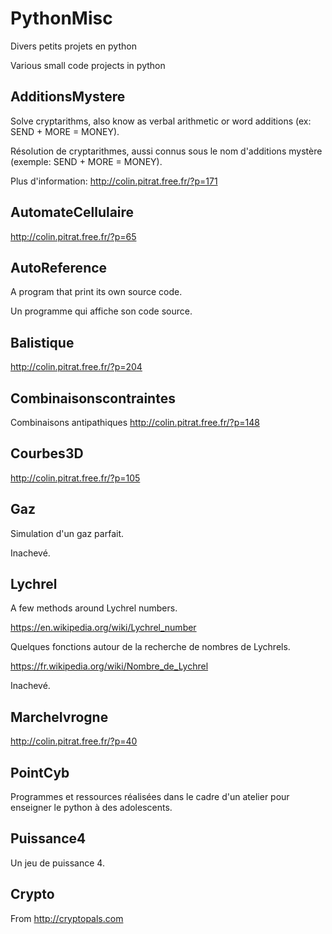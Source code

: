# PythonMisc
Divers petits projets en python

Various small code projects in python

## AdditionsMystere
Solve cryptarithms, also know as verbal arithmetic or word additions (ex: SEND + MORE = MONEY).

Résolution de cryptarithmes, aussi connus sous le nom d'additions mystère (exemple: SEND + MORE = MONEY).

Plus d'information: http://colin.pitrat.free.fr/?p=171

## AutomateCellulaire
http://colin.pitrat.free.fr/?p=65

## AutoReference
A program that print its own source code.

Un programme qui affiche son code source.

## Balistique
http://colin.pitrat.free.fr/?p=204

## Combinaisonscontraintes
Combinaisons antipathiques
http://colin.pitrat.free.fr/?p=148

## Courbes3D
http://colin.pitrat.free.fr/?p=105

## Gaz
Simulation d'un gaz parfait.

Inachevé.

## Lychrel
A few methods around Lychrel numbers.

https://en.wikipedia.org/wiki/Lychrel_number

Quelques fonctions autour de la recherche de nombres de Lychrels.

https://fr.wikipedia.org/wiki/Nombre_de_Lychrel

Inachevé.

## MarcheIvrogne
http://colin.pitrat.free.fr/?p=40

## PointCyb
Programmes et ressources réalisées dans le cadre d'un atelier pour enseigner le python à des adolescents.

## Puissance4
Un jeu de puissance 4.

## Crypto
From http://cryptopals.com

